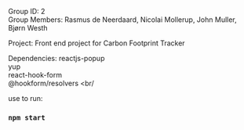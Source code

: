 Group ID: 2 <br>
Group Members: Rasmus de Neerdaard, Nicolai Mollerup, John Muller, Bjørn Westh

Project: Front end project for Carbon Footprint Tracker

Dependencies:
reactjs-popup <br/>
yup <br/>
react-hook-form <br/>
@hookform/resolvers <br/

use to run: 
### `npm start`

>
